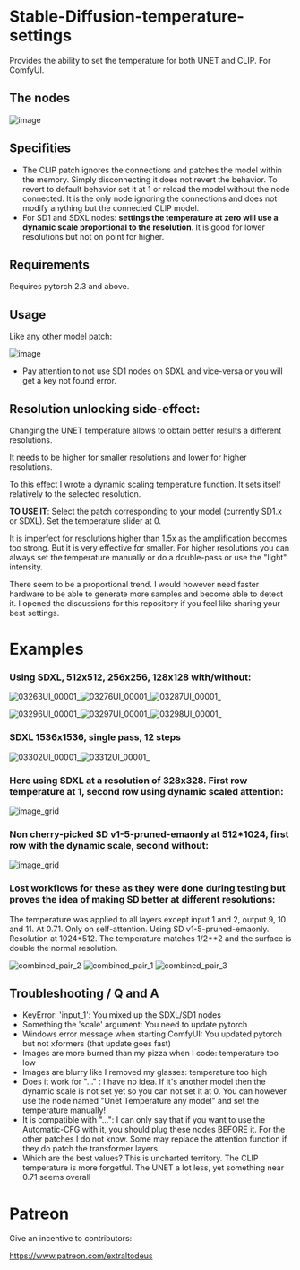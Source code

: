 # Stable-Diffusion-temperature-settings
Provides the ability to set the temperature for both UNET and CLIP. For ComfyUI.

## The nodes

![image](https://github.com/Extraltodeus/Stable-Diffusion-temperature-settings/assets/15731540/2d04cb28-2a1d-4384-8e62-9e9a6b0829dc)

## Specifities

- The CLIP patch ignores the connections and patches the model within the memory. Simply disconnecting it does not revert the behavior. To revert to default behavior set it at 1 or reload the model without the node connected. It is the only node ignoring the connections and does not modify anything but the connected CLIP model.
- For SD1 and SDXL nodes: **settings the temperature at zero will use a dynamic scale proportional to the resolution**. It is good for lower resolutions but not on point for higher.

## Requirements

Requires pytorch 2.3 and above.

## Usage

Like any other model patch:

![image](https://github.com/Extraltodeus/Stable-Diffusion-temperature-settings/assets/15731540/32b73433-df6a-4c49-99a6-5ddf21a4777a)

- Pay attention to not use SD1 nodes on SDXL and vice-versa or you will get a key not found error.

## Resolution unlocking side-effect:

Changing the UNET temperature allows to obtain better results a different resolutions.

It needs to be higher for smaller resolutions and lower for higher resolutions.

To this effect I wrote a dynamic scaling temperature function. It sets itself relatively to the selected resolution.

**TO USE IT**: Select the patch corresponding to your model (currently SD1.x or SDXL). Set the temperature slider at 0.

It is imperfect for resolutions higher than 1.5x as the amplification becomes too strong. But it is very effective for smaller. For higher resolutions you can always set the temperature manually or do a double-pass or use the "light" intensity.

There seem to be a proportional trend. I would however need faster hardware to be able to generate more samples and become able to detect it. I opened the discussions for this repository if you feel like sharing your best settings.



# Examples

### Using SDXL, 512x512, 256x256, 128x128 with/without:

![03263UI_00001_](https://github.com/Extraltodeus/Stable-Diffusion-temperature-settings/assets/15731540/0c4540ab-1840-4230-940a-07a9e38ef38a)![03276UI_00001_](https://github.com/Extraltodeus/Stable-Diffusion-temperature-settings/assets/15731540/a4dc0de9-68b7-4158-b4fa-6c607862d04a)![03287UI_00001_](https://github.com/Extraltodeus/Stable-Diffusion-temperature-settings/assets/15731540/4d17e360-0e28-4fd2-98ae-8f6944114815)



![03296UI_00001_](https://github.com/Extraltodeus/Stable-Diffusion-temperature-settings/assets/15731540/bf6d7ef0-9c18-4436-8037-6b60a6a37ce2)![03297UI_00001_](https://github.com/Extraltodeus/Stable-Diffusion-temperature-settings/assets/15731540/3379081c-2c4e-4af0-ba92-b57031b3845b)![03298UI_00001_](https://github.com/Extraltodeus/Stable-Diffusion-temperature-settings/assets/15731540/10991fbe-4123-46d2-8069-cfaece9e77ec)


### SDXL 1536x1536, single pass, 12 steps

![03302UI_00001_](https://github.com/Extraltodeus/Stable-Diffusion-temperature-settings/assets/15731540/5417058f-f5c7-4d8b-838f-a13962e6d85d)![03312UI_00001_](https://github.com/Extraltodeus/Stable-Diffusion-temperature-settings/assets/15731540/56144013-d85c-430d-a256-6f752aee4799)


### Here using SDXL at a resolution of 328x328. First row temperature at 1, second row using dynamic scaled attention:

![image_grid](https://github.com/Extraltodeus/Stable-Diffusion-temperature-settings/assets/15731540/7b5b2ffb-f621-4eca-9f97-04f78c2eaf7c)

### Non cherry-picked SD v1-5-pruned-emaonly at 512*1024, first row with the dynamic scale, second without:

![image_grid](https://github.com/Extraltodeus/Stable-Diffusion-temperature-settings/assets/15731540/62292e57-ac11-4e9b-99e8-02084e95dc17)

### Lost workflows for these as they were done during testing but proves the idea of making SD better at different resolutions:

The temperature was applied to all layers except input 1 and 2, output 9, 10 and 11. At 0.71. Only on self-attention. Using SD v1-5-pruned-emaonly. Resolution at 1024*512. The temperature matches 1/2**2 and the surface is double the normal resolution.

![combined_pair_2](https://github.com/Extraltodeus/Stable-Diffusion-temperature-settings/assets/15731540/5e5403ea-2cb3-462c-a9f1-6cc7b1ddbaea)
![combined_pair_1](https://github.com/Extraltodeus/Stable-Diffusion-temperature-settings/assets/15731540/84fed1e4-a7ba-4f2a-8562-e3573f0aab8f)
![combined_pair_3](https://github.com/Extraltodeus/Stable-Diffusion-temperature-settings/assets/15731540/c6703c21-0d63-404e-9bf8-3a7c580f59e7)


## Troubleshooting / Q and A

- KeyError: 'input_1': You mixed up the SDXL/SD1 nodes
- Something the 'scale' argument: You need to update pytorch
- Windows error message when starting ComfyUI: You updated pytorch but not xformers (that update goes fast)
- Images are more burned than my pizza when I code: temperature too low
- Images are blurry like I removed my glasses: temperature too high
- Does it work for "..." : I have no idea. If it's another model then the dynamic scale is not set yet so you can not set it at 0. You can however use the node named "Unet Temperature any model" and set the temperature manually!
- It is compatible with "...": I can only say that if you want to use the Automatic-CFG with it, you should plug these nodes BEFORE it. For the other patches I do not know. Some may replace the attention function if they do patch the transformer layers.
- Which are the best values? This is uncharted territory. The CLIP temperature is more forgetful. The UNET a lot less, yet something near 0.71 seems overall
# Patreon

Give an incentive to contributors:

https://www.patreon.com/extraltodeus

